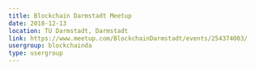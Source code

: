 ```yaml
---
title: Blockchain Darmstadt Meetup
date: 2018-12-13
location: TU Darmstadt, Darmstadt
link: https://www.meetup.com/BlockchainDarmstadt/events/254374003/
usergroup: blockchainda
type: usergroup
---
```

